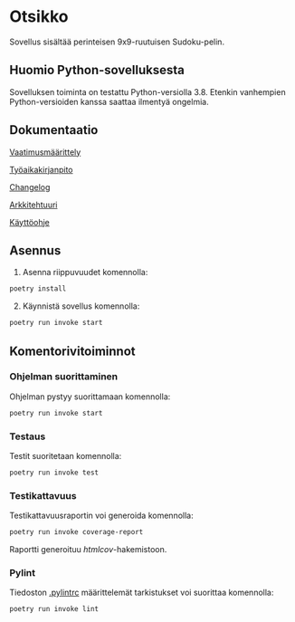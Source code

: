 # Otsikko


Sovellus sisältää perinteisen 9x9-ruutuisen Sudoku-pelin.


## Huomio Python-sovelluksesta

Sovelluksen toiminta on testattu Python-versiolla 3.8. Etenkin vanhempien Python-versioiden kanssa saattaa ilmentyä ongelmia.


## Dokumentaatio

[Vaatimusmäärittely](https://github.com/h0gm4n/ot-harjoitustyo/blob/master/dokumentaatio/vaatimusmaarittely.md)

[Työaikakirjanpito](https://github.com/h0gm4n/ot-harjoitustyo/blob/master/dokumentaatio/tyoaikakirjanpito.md)

[Changelog](https://github.com/h0gm4n/ot-harjoitustyo/blob/master/dokumentaatio/changelog.md)

[Arkkitehtuuri](https://github.com/h0gm4n/ot-harjoitustyo/blob/master/dokumentaatio/arkkitehtuuri.md)

[Käyttöohje](https://github.com/h0gm4n/ot-harjoitustyo/blob/master/dokumentaatio/kayttoohje.md)

## Asennus

1. Asenna riippuvuudet komennolla:

```bash
poetry install
```

2. Käynnistä sovellus komennolla:

```bash
poetry run invoke start
```

## Komentorivitoiminnot

### Ohjelman suorittaminen

Ohjelman pystyy suorittamaan komennolla:

```bash
poetry run invoke start
```

### Testaus

Testit suoritetaan komennolla:

```bash
poetry run invoke test
```

### Testikattavuus

Testikattavuusraportin voi generoida komennolla:

```bash
poetry run invoke coverage-report
```

Raportti generoituu _htmlcov_-hakemistoon.

### Pylint

Tiedoston [.pylintrc](./.pylintrc) määrittelemät tarkistukset voi suorittaa komennolla:

```bash
poetry run invoke lint
```
